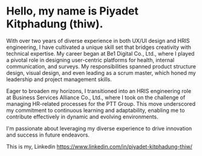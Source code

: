 <H1>Hello, my name is Piyadet Kitphadung (thiw).</H1>

With over two years of diverse experience in both UX/UI design and HRIS engineering, I have cultivated a unique skill set that bridges creativity with technical expertise. My career began at Be1 Digital Co., Ltd., where I played a pivotal role in designing user-centric platforms for health, internal communication, and surveys. My responsibilities spanned product structure design, visual design, and even leading as a scrum master, which honed my leadership and project management skills.

Eager to broaden my horizons, I transitioned into an HRIS engineering role at Business Services Alliance Co., Ltd., where I took on the challenge of managing HR-related processes for the PTT Group. This move underscored my commitment to continuous learning and adaptability, enabling me to contribute effectively in dynamic and evolving environments.

I'm passionate about leveraging my diverse experience to drive innovation and success in future endeavors.

This is my, Linkedin
https://www.linkedin.com/in/piyadet-kitphadung-thiw/
